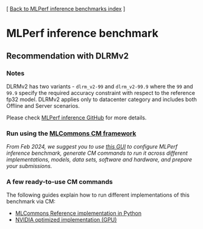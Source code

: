 [ [Back to MLPerf inference benchmarks index](../README.md) ]

# MLPerf inference benchmark

## Recommendation with DLRMv2

### Notes

DLRMv2 has two variants - `dlrm_v2-99` and `dlrm_v2-99.9` where the `99` and `99.9` specify the required accuracy constraint 
with respect to the reference fp32 model. DLRMv2 applies only to datacenter category and includes both Offline and Server scenarios.

Please check [MLPerf inference GitHub](https://github.com/mlcommons/inference) for more details.

### Run using the [MLCommons CM framework](https://github.com/mlcommons/ck)

*From Feb 2024, we suggest you to use [this GUI](https://access.cknowledge.org/playground/?action=howtorun&bench_uid=39877bb63fb54725)
 to configure MLPerf inference benchmark, generate CM commands to run it across different implementations, models, data sets, software
 and hardware, and prepare your submissions.*

### A few ready-to-use CM commands

The following guides explain how to run different implementations of this benchmark via CM:

* [MLCommons Reference implementation in Python](README_reference.md)
* [NVIDIA optimized implementation (GPU)](README_nvidia.md)
